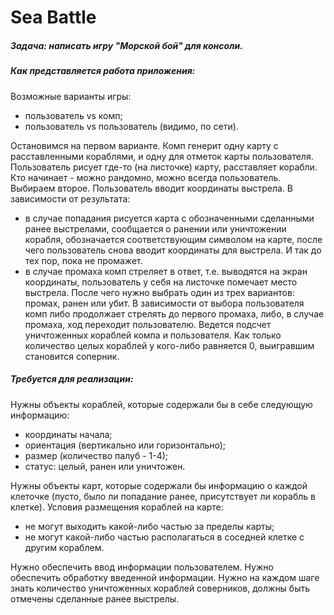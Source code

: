# Sea Battle

##### Задача: написать игру "Морской бой" для консоли. 
##### Как представляется работа приложения:
Возможные варианты игры:
- пользователь vs комп;
- пользователь vs пользователь (видимо, по сети).

Остановимся на первом варианте. 
Комп генерит одну карту с расставленными кораблями, и одну для отметок карты пользователя.
Пользователь рисует где-то (на листочке) карту, расставляет корабли.
Кто начинает - можно рандомно, можно всегда пользователь. Выбираем второе.
Пользователь вводит координаты выстрела.
В зависимости от результата:
- в случае попадания рисуется карта с обозначенными сделанными ранее выстрелами, сообщается о ранении или уничтожении корабля, обозначается соответствующим символом на карте, 
после чего пользователь снова вводит координаты для выстрела. И так до тех пор, пока не промажет.
- в случае промаха комп стреляет в ответ, т.е. выводятся на экран координаты, пользователь у себя на листочке помечает место выстрела. После чего нужно выбрать один из трех вариантов:
промах, ранен или убит. В зависимости от выбора пользователя комп либо продолжает стрелять до первого промаха, либо, в случае промаха, ход переходит пользователю.
Ведется подсчет уничтоженных кораблей компа и пользователя.
Как только количество целых кораблей у кого-либо равняется 0, выигравшим становится соперник.

##### Требуется для реализации:
Нужны объекты кораблей, которые содержали бы в себе следующую информацию:
- координаты начала;
- ориентация (вертикально или горизонтально);
- размер (количество палуб - 1-4);
- статус: целый, ранен или уничтожен.

Нужны объекты карт, которые содержали бы информацию о каждой клеточке (пусто, было ли попадание ранее, присутствует ли корабль в клетке).
Условия размещения кораблей на карте:
- не могут выходить какой-либо частью за пределы карты;
- не могут какой-либо частью располагаться в соседней клетке с другим кораблем.

Нужно обеспечить ввод информации пользователем.
Нужно обеспечить обработку введенной информации.
Нужно на каждом шаге знать количество уничтоженных кораблей соверников, должны быть отмечены сделанные ранее выстрелы.
